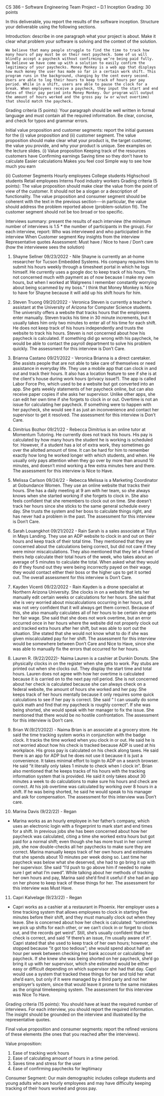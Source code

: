 CS 386 – Software Engineering
Team Project – D.1 Inception
Grading: 30 points

In this deliverable, you report the results of the software inception. Structure your deliverable using the following sections.

Introduction: describe in one paragraph what your project is about. Make it clear what problem your software is solving and the context of the solution.

	We believe that many people struggle to find the time to track how many hours of pay must be on their next paycheck. Some of us will blindly accept a paycheck without confirming we’re being paid fully. We believe we have come up with a solution to easily confirm the legitimacy of your paychecks. Money Monkey is a web app that displays how much money the user has made so far in a certain work shift. This program runs in the background, changing by the cent every second. Users are able to log their hours to keep track of hours per pay period. While in a shift, users are able to pause the clock for a break. When employees receive a paycheck, they input the start and end dates of their pay period into Money Monkey. Our program will output the amount of hours worked and the gross pay (w or w/out overtime) that should match the paycheck. 

Grading criteria (5 points): Your paragraph should be well written in formal language and must contain all the required information. Be clear, concise, and check for typos and grammar errors. 

Initial value proposition and customer segments: report the initial guesses for the (i) value proposition and (ii) customer segment. The value proposition should make clear what your product is, the target customer, the value you provide, and why your product is unique. See examples on the lecture slides.
(i) Value proposition
Keeping track of the resources customers have 
Confirming earnings 
Saving time so they don't have to calculate
Easier calculations 
Makes you feel cool
Simple way to see how much you earn

(ii) Customer Segments
Hourly employees 
College students
Highschool students 
Retail employees
Interns 
Food industry workers 
Grading criteria (5 points): The value proposition should make clear the value from the point of view of the customer. It should not be a slogan or a description of functionality. The value proposition and consumer segment should be coherent with the text in the previous section---in particular, the value should address the problem reported above (problem-solution fit). The customer segment should not be too broad or too specific. 

Interviews summary: present the results of each interview (the minimum number of interviews is 1.5 * the number of participants in the group). 
For each interview, report:
Who was interviewed and who participated in the interview
When
Customer segment
Key insights from the interview
Representative quotes
Assessment: Must have / Nice to have / Don’t care (how the interviewee sees the solution)

1. Shayne Sellner 09/23/2022  - Nile 
Shayne is currently an at-home researcher for Tucson Embedded Systems. His company requires him to submit his hours weekly through a timesheet portal in which he logs himself. He currently uses a google doc to keep track of his hours. “I’m not concerned much with payment as of now because I make my own hours, but when I worked at Walgreens I remember constantly worrying about being scammed by my boss.” I think that Money Monkey is Nice to have for Shayne because it will  add up his shift hours for him. 

2. Steven Truong 09/20/2022 - Veronica
Steven is currently a teacher's assistant at the University of Arizona for Computer Science students. The university offers a website that tracks hours that the employees enter manually. Steven tracks his time in 30 minute increments, but it usually takes him only two minutes to enter all of his time for each shift. He does not keep track of his hours independently and trusts the website to track his hours. Steven is not concerned about how his paycheck is calculated. If something did go wrong with his paycheck, he would be able to contact the payroll department to solve his problem quickly. The assessment for this interview is Don’t Care.

3. Brianna Castano 09/21/2022  - Veronica
Brianna is a direct caretaker. She assists people that are not able to take care of themselves or need assistance in everyday life. They use a mobile app that can clock in and out and track their hours. It also has a location feature to see if she is at the client's house during work hours (privacy issue?). The app is called Labor Force Pro, which used to be a website but got converted into an app. She gets weekly statements of her paycheck online, but can also receive paper copies if she asks her supervisor. Unlike other apps, she can edit her own time if she forgets to clock in or out. Overtime is not an issue for calculating her paycheck. If something were to happen with her paycheck, she would see it as just an inconvenience and contact her supervisor to get it resolved. The assessment for this interview is Don’t Care.

4. Dimitrius Bozhor 09/21/22 - Rebecca
Dimitrius is an online tutor at Momentum Tutoring. He currently does not track his hours. His pay is calculated by how many hours the student he is working is scheduled for. However, if a student has a lot of extra work, they sometimes go over the allotted amount of time. It can be hard for him to remember exactly how long he worked longer with which students, and when. He usually only pays attention when they go over by more than around 10 minutes, and doesn’t mind working a few extra minutes here and there. The assessment for this interview is Nice to Have.

5. Melissa Carlson 09/24/22 - Rebecca
Melissa is a Marketing Coordinator at Gobundance Women. They use an online website that tracks their hours. She has a daily meeting at 9 am with her team, so she always knows when she started working if she forgets to clock in. She also feels confident that she remembers to clock out on time. She doesn’t track her hours since she sticks to the same general schedule every day. She trusts the system and her boss to calculate things right, and has never had a problem in the past. The assessment for this interview is Don’t Care.

6. Sarah Louangkhot 09/21/2022 - Rain
Sarah is a sales associate at Tillys in Mays Landing. They use an ADP website to clock in and out on their hours and keep track of their total time. They mentioned that they are concerned about the calculations being correct, but did not care if they were minor miscalculations. They also mentioned that they let a friend of theirs help calculate their total hours of the week, who takes about an average of 5 minutes to calculate the total. When asked what they would do if they found out they were being incorrectly payed on their wage, they would contact either their boss or the higher ups to get it sorted out. The overall assessment for this interview is Don’t Care.

7. Kayden Vicenti 09/22/2022 - Rain
Kayden is a drone specialist at Northern Arizona University. She clocks in on a website that lets her manually edit certain weeks or calculations for her hours. She said that she is very worried about miscalculations occurring in her hours, and was not very confident that it will always get them correct. Because of this, she also manually calculates all of her hours to be certain she gets her fair wage. She said that she does not work overtime, but an error occurred once in her hours where the website did not properly clock out and tracked extra hours after her shift, but was able to sort out the situation. She stated that she would not know what to do if she was given miscalculated pay for her shift. The assessment for this interview would be somewhere between Don’t Care and Nice to Have, since she was able to manually fix the errors that occurred for her hours.

8. Lauren R. (9/22/2022)- Naima
Lauren is a cashier at Dunkin Donuts. She physically clocks in on the register when she gets to work. Pay stubs are printed out when she clocks out. They display the start time and total hours. Lauren does not agree with how her overtime is calculated because it is carried on to the next pay roll period. She is not concerned about her check is calculated because she can always check on a federal website, the amount of hours she worked and her pay. She keeps track of her hours mentally because it only requires some quick calculations to see if her pay is correct. She said “ I can usually do some quick math and find that my paycheck is roughly correct”. If she was being shorted, she would speak with her manager to fix the issue. She mentioned that there would be no hostile confrontation. The assessment for this interview is Don’t care.

9. Brian W.(9/21/2022) - Naima
Brian is an associate at a grocery store. He said the time tracking system works in conjunction with the badge clock. It tracks the time worked when you clock in or out. He said he is not worried about how his check is tracked because ADP is used at his workplace. His gross pay is calculated on his check along taxes. He said there is an app for ADP but he does not use it because it is just a convenience. It takes minimal effort to login to ADP on a search browser. He said “it literally only takes 1 minute to check when I clock in”.  Brian also mentioned that he keeps tracks of his hours with the tracking information system that is provided. He said it only takes about 30 minutes a week to do calculations to make sure his hours and check are correct. At his job overtime was calculated by working over 8 hours in a shift. If he was being shorted, he said he would speak to his manager and ask for compensation. The assessment for this interview was Don’t care. 

10. Marina Davis (9/22/22) - Regan
- Marina works as an hourly employee in her father’s company, which uses an electronic login with a fingerprint to mark start and end times for a shift. In previous jobs she has been concerned about how her paycheck was calculated, citing a time she worked extra hours but got paid for a normal shift; even though she has more trust in her current job, she now double-checks all her paychecks to make sure they are correct. Marina manually keeps track of her own hours and estimates that she spends about 10 minutes per week doing so. Last time her paycheck was below what she deserved, she had to go bring it up with her supervisor. She said “I’d push to go above him if needed to make sure I get what I’m owed”. While talking about her methods of tracking her own hours and pay, Marina said she’d find it useful if she had an app on her phone to keep track of these things for her. The assessment for this interview was Must Have.

11. Capri Kalvelage (9/23/22) - Regan
- Capri works as a cashier at a restaurant in Phoenix. Her employer uses a time tracking system that allows employees to clock in starting five minutes before their shift, and they must manually clock out when they leave. She is concerned about how her check is calculated: “sometimes we pick up shifts for each other, or we can’t clock in or forget to clock out, and the records get weird”. Still, she’s usually confident that her check is correct, and said “if there’s an issue, I’m usually aware of it”. Capri stated that she used to keep track of her own hours; however, she stopped because “it got too tedious”; she would spend about half an hour per week between checking her bank account or calculating her paycheck. If she knew she was being shorted on her paycheck, she’d go bring it up with her supervisor, which she estimated would be either easy or difficult depending on which supervisor she had that day. Capri would use a system that tracked these things for her and told her what she’d earn, but only if it were managed by a third party and not her employer’s system, since that would leave it prone to the same mistakes as the original timekeeping system. The assessment for this interview was Nice To Have.

Grading criteria (15 points): You should have at least the required number of interviews. For each interview, you should report the required information. The insight should be grounded on the interview and illustrated by the representative quotes. 

Final value proposition and consumer segments: report the refined versions of these elements (the ones that you reached after the interviews). 

Value proposition:
1. Ease of tracking work hours
2. Ease of calculating amount of hours in a time period.
3. Saves time and stress for the user
4. Ease of confirming paychecks for legitimacy

Consumer Segment:
Our main demographic includes college students and young adults who are hourly employees and may have difficulty keeping tracking of their hours worked and gross pay.
